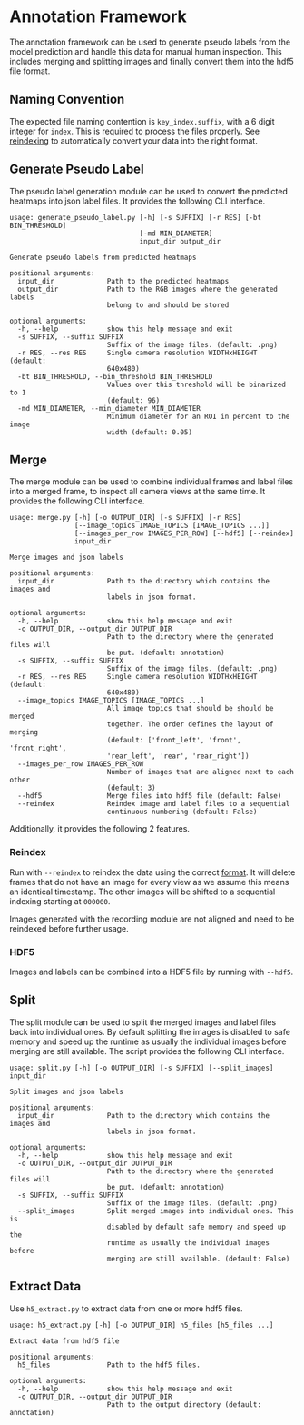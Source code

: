 # Annotation Framework

The annotation framework can be used to generate pseudo labels from the model prediction and handle this data for manual human inspection. This includes merging and splitting images and finally convert them into the hdf5 file format.

## Naming Convention

The expected file naming contention is `key_index.suffix`, with a 6 digit integer for `index`. This is required to process the files properly. See [reindexing](annotation#reindex) to automatically convert your data into the right format.

## Generate Pseudo Label

The pseudo label generation module can be used to convert the predicted heatmaps into json label files. It provides the following CLI interface.

```shell
usage: generate_pseudo_label.py [-h] [-s SUFFIX] [-r RES] [-bt BIN_THRESHOLD]
                                [-md MIN_DIAMETER]
                                input_dir output_dir

Generate pseudo labels from predicted heatmaps

positional arguments:
  input_dir             Path to the predicted heatmaps
  output_dir            Path to the RGB images where the generated labels
                        belong to and should be stored

optional arguments:
  -h, --help            show this help message and exit
  -s SUFFIX, --suffix SUFFIX
                        Suffix of the image files. (default: .png)
  -r RES, --res RES     Single camera resolution WIDTHxHEIGHT (default:
                        640x480)
  -bt BIN_THRESHOLD, --bin_threshold BIN_THRESHOLD
                        Values over this threshold will be binarized to 1
                        (default: 96)
  -md MIN_DIAMETER, --min_diameter MIN_DIAMETER
                        Minimum diameter for an ROI in percent to the image
                        width (default: 0.05)
```

## Merge

The merge module can be used to combine individual frames and label files into a merged frame, to inspect all camera views at the same time. It provides the following CLI interface.

```shell
usage: merge.py [-h] [-o OUTPUT_DIR] [-s SUFFIX] [-r RES]
                [--image_topics IMAGE_TOPICS [IMAGE_TOPICS ...]]
                [--images_per_row IMAGES_PER_ROW] [--hdf5] [--reindex]
                input_dir

Merge images and json labels

positional arguments:
  input_dir             Path to the directory which contains the images and
                        labels in json format.

optional arguments:
  -h, --help            show this help message and exit
  -o OUTPUT_DIR, --output_dir OUTPUT_DIR
                        Path to the directory where the generated files will
                        be put. (default: annotation)
  -s SUFFIX, --suffix SUFFIX
                        Suffix of the image files. (default: .png)
  -r RES, --res RES     Single camera resolution WIDTHxHEIGHT (default:
                        640x480)
  --image_topics IMAGE_TOPICS [IMAGE_TOPICS ...]
                        All image topics that should be should be merged
                        together. The order defines the layout of merging
                        (default: ['front_left', 'front', 'front_right',
                        'rear_left', 'rear', 'rear_right'])
  --images_per_row IMAGES_PER_ROW
                        Number of images that are aligned next to each other
                        (default: 3)
  --hdf5                Merge files into hdf5 file (default: False)
  --reindex             Reindex image and label files to a sequential
                        continuous numbering (default: False)
```

Additionally, it provides the following 2 features.

### Reindex

Run with `--reindex` to reindex the data using the correct [format](#naming-convention). It will delete frames that do not have an image for every view as we assume this means an identical timestamp. The other images will be shifted to a sequential indexing starting at `000000`.

Images generated with the recording module are not aligned and need to be reindexed before further usage.

### HDF5

Images and labels can be combined into a HDF5 file by running with `--hdf5`.

## Split

The split module can be used to split the merged images and label files back into individual ones. By default splitting the images is disabled to safe memory and speed up the runtime as usually the individual images before merging are still available. The script provides the following CLI interface.

```shell
usage: split.py [-h] [-o OUTPUT_DIR] [-s SUFFIX] [--split_images] input_dir

Split images and json labels

positional arguments:
  input_dir             Path to the directory which contains the images and
                        labels in json format.

optional arguments:
  -h, --help            show this help message and exit
  -o OUTPUT_DIR, --output_dir OUTPUT_DIR
                        Path to the directory where the generated files will
                        be put. (default: annotation)
  -s SUFFIX, --suffix SUFFIX
                        Suffix of the image files. (default: .png)
  --split_images        Split merged images into individual ones. This is
                        disabled by default safe memory and speed up the
                        runtime as usually the individual images before
                        merging are still available. (default: False)

```

## Extract Data

Use `h5_extract.py` to extract data from one or more hdf5 files.

```shell
usage: h5_extract.py [-h] [-o OUTPUT_DIR] h5_files [h5_files ...]

Extract data from hdf5 file

positional arguments:
  h5_files              Path to the hdf5 files.

optional arguments:
  -h, --help            show this help message and exit
  -o OUTPUT_DIR, --output_dir OUTPUT_DIR
                        Path to the output directory (default: annotation)
```
